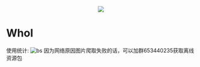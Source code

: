 <div align=center><img src="https://github.com/meteorOSS/WhoI/assets/61687266/7989318a-574d-434d-a041-26c009c7eff9"></div>

# WhoI
使用统计: 
![bs](https://bstats.org/signatures/bukkit/WhoI.svg)
因为网络原因图片爬取失败的话，可以加群653440235获取离线资源包
